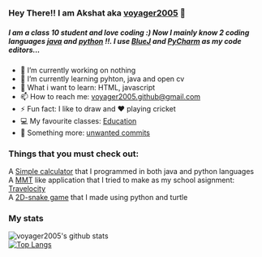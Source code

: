 ### Hey There!! I am Akshat aka [voyager2005] 👋

##### I am a class 10 student and love coding :) Now I mainly know 2 coding languages [java] and [python] !!. I use [BlueJ] and [PyCharm] as my code editors...
- 🔭 I’m currently working on nothing
- 🌱 I’m currently learning pyhton, java and open cv
- 📖 What i want to learn: HTML, javascript 
- 📫 How to reach me: voyager2005.github@gmail.com 
- ⚡ Fun fact: I like to draw and ❤ playing cricket
- 💻 My favourite classes: [Education]
- 🎃 Something more: [unwanted commits] 

### Things that you must check out:
A [Simple calculator] that I programmed in both java and python languages 
<br />A [MMT] like application that I tried to make as my school asignment: [Travelocity] 
<br />A [2D-snake game] that I made using python and turtle
<br />

### My stats
![voyager2005's github stats](https://github-readme-stats.vercel.app/api?username=voyager2005&show_icons=true&theme=highcontrast)
<br />[![Top Langs](https://github-readme-stats.vercel.app/api/top-langs/?username=voyager2005&theme=highcontrast)](https://github.com/anuraghazra/github-readme-stats)

[Simple calculator]: https://github.com/voyager2005/simple-calculator.git
[Education]: http://www.techsparx.guru/
[voyager2005]: https://github.com/voyager2005
[java]: https://www.java.com/en/
[python]: https://www.python.org/
[BlueJ]: https://bluej.org/
[PyCharm]: https://www.jetbrains.com/pycharm/
[MMT]: https://en.wikipedia.org/wiki/MakeMyTrip
[Travelocity]: https://github.com/voyager2005/travel-accommodation
[2D-snake game]: https://github.com/voyager2005/2D-snake-game.git
[unwanted commits]: https://github.com/voyager2005/voyager2005/blob/main/about-commits.txt
